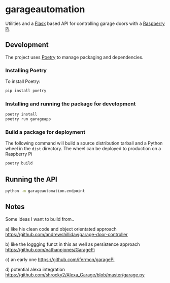 # garageautomation

Utilities and a [Flask](https://www.palletsprojects.com/p/flask/) based API for
controlling garage doors with a [Raspberry Pi](https://www.raspberrypi.org/).


## Development

The project uses [Poetry](https://python-poetry.org/) to manage packaging and
dependencies.

### Installing Poetry

To install Poetry:

```bash
pip install poetry
```

### Installing and running the package for development

```bash
poetry install
poetry run garageapp
```

### Build a package for deployment

The following command will build a source distribution tarball and a Python
wheel in the `dist` directory. The wheel can be deployed to production on a
Raspberry Pi

```bash
poetry build
```

## Running the API

```bash
python -m garageautomation.endpoint
```

## Notes
Some ideas I want to build from..

a) like his clean code and object orientated
approach https://github.com/andrewshilliday/garage-door-controller

b) like the
loggging funct in this as well as persistence approach
https://github.com/nathanpjones/GaragePi

c) an early one
https://github.com/ifermon/garagePi

d) potential alexa integration
https://github.com/shrocky2/Alexa_Garage/blob/master/garage.py
